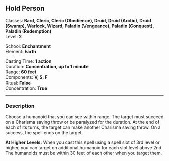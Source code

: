 ## Hold Person

Classes: **Bard, Cleric, Cleric (Obedience), Druid, Druid (Arctic), Druid (Swamp), Warlock, Wizard, Paladin (Vengeance), Paladin (Conquest), Paladin (Redemption)**  
Level: **2**  

School: **Enchantment**  
Element: **Earth**  

Casting Time: **1 action**  
Duration: **Concentration, up to 1 minute**  
Range: **60 feet**  
Components: **V, S, F**  
Ritual: **False**  
Concentration: **True**  

------

### Description

Choose a humanoid that you can see within range. The target must succeed on a Charisma saving throw or be paralyzed for the duration. At the end of each of its turns, the target can make another Charisma saving throw. On a success, the spell ends on the target.

**At Higher Levels:** When you cast this spell using a spell slot of 3rd level or higher, you can target on additional humanoid for each slot level above 2nd. The humanoids must be within 30 feet of each other when you target them.